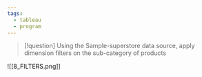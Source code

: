 ```yaml
---
tags:
  - tableau
  - program
---
```

>[!question] Using the Sample-superstore data source, apply dimension filters on the sub-category of products

![[8_FILTERS.png]]